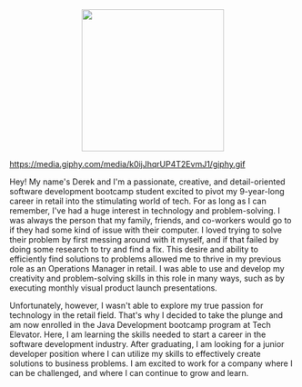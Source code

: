 <div id="header" align="center">
  <img src="https://media.giphy.com/media/k0ijJhqrUP4T2EvmJ1/giphy.gif" width="250"/>
</div>

https://media.giphy.com/media/k0ijJhqrUP4T2EvmJ1/giphy.gif

Hey! My name's Derek and I'm a passionate, creative, and detail-oriented software development bootcamp student excited to pivot my 9-year-long career in retail into the stimulating world of tech. For as long as I can remember, I've had a huge interest in technology and problem-solving. I was always the person that my family, friends, and co-workers would go to if they had some kind of issue with their computer. I loved trying to solve their problem by first messing around with it myself, and if that failed by doing some research to try and find a fix. This desire and ability to efficiently find solutions to problems allowed me to thrive in my previous role as an Operations Manager in retail. I was able to use and develop my creativity and problem-solving skills in this role in many ways, such as by executing monthly visual product launch presentations.

Unfortunately, however, I wasn't able to explore my true passion for technology in the retail field. That's why I decided to take the plunge and am now enrolled in the Java Development bootcamp program at Tech Elevator. Here, I am learning the skills needed to start a career in the software development industry. After graduating, I am looking for a junior developer position where I can utilize my skills to effectively create solutions to business problems. I am excited to work for a company where I can be challenged, and where I can continue to grow and learn.

<!---
derekhatfield/derekhatfield is a ✨ special ✨ repository because its `README.md` (this file) appears on your GitHub profile.
You can click the Preview link to take a look at your changes.
--->
